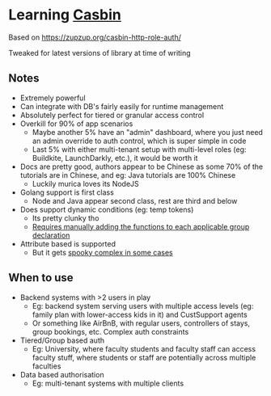 # Learning [Casbin](https://casbin.org/)

Based on https://zupzup.org/casbin-http-role-auth/

Tweaked for latest versions of library at time of writing

## Notes

* Extremely powerful
* Can integrate with DB's fairly easily for runtime management
* Absolutely perfect for tiered or granular access control
* Overkill for 90% of app scenarios
    * Maybe another 5% have an "admin" dashboard, where you just need an admin override to auth control, which is super simple in code
    * Last 5% with either multi-tenant setup with multi-level roles (eg: Buildkite, LaunchDarkly, etc.), it would be worth it
* Docs are pretty good, authors appear to be Chinese as some 70% of the tutorials are in Chinese, and eg: Java tutorials are 100% Chinese
    * Luckily murica loves its NodeJS
* Golang support is first class
    * Node and Java appear second class, rest are third and below
* Does support dynamic conditions (eg: temp tokens)
    * Its pretty clunky tho
    * [Requires manually adding the functions to each applicable group declaration](https://casbin.org/docs/rbac-with-conditions)
* Attribute based is supported
    * But it gets [spooky complex in some cases](https://casbin.org/docs/abac#scaling-the-model-for-complex-and-large-numbers-of-abac-rules)

## When to use

* Backend systems with >2 users in play
    * Eg: backend system serving users with multiple access levels (eg: family plan with lower-access kids in it) and CustSupport agents
    * Or something like AirBnB, with regular users, controllers of stays, group bookings, etc. Complex auth constraints
* Tiered/Group based auth
    * Eg: University, where faculty students and faculty staff can access faculty stuff, where students or staff are potentially across multiple faculties
* Data based authorisation
    * Eg: multi-tenant systems with multiple clients
